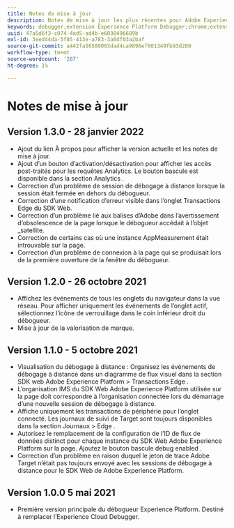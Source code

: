 ```yaml
---
title: Notes de mise à jour
description: Notes de mise à jour les plus récentes pour Adobe Experience Platform Debugger.
keywords: debugger;extension Experience Platform Debugger;chrome;extension;notes de mise à jour
uuid: 47a5d6f3-c074-4ad5-ad4b-e6030496689b
exl-id: 3eed44da-5f85-413e-a783-3a0df03a2baf
source-git-commit: a442fa56589003dad4ca9896ef601349fb93d280
workflow-type: tm+mt
source-wordcount: '287'
ht-degree: 1%

---
```


# Notes de mise à jour

## Version 1.3.0 - 28 janvier 2022

* Ajout du lien À propos pour afficher la version actuelle et les notes de mise à jour.
* Ajout d’un bouton d’activation/désactivation pour afficher les accès post-traités pour les requêtes Analytics. Le bouton bascule est disponible dans la section Analytics .
* Correction d’un problème de session de débogage à distance lorsque la session était fermée en dehors du débogueur.
* Correction d’une notification d’erreur visible dans l’onglet Transactions Edge du SDK Web.
* Correction d’un problème lié aux balises d’Adobe dans l’avertissement d’obsolescence de la page lorsque le débogueur accédait à l’objet _satellite.
* Correction de certains cas où une instance AppMeasurement était introuvable sur la page.
* Correction d’un problème de connexion à la page qui se produisait lors de la première ouverture de la fenêtre du débogueur.

## Version 1.2.0 - 26 octobre 2021

* Affichez les événements de tous les onglets du navigateur dans la vue réseau. Pour afficher uniquement les événements de l’onglet actif, sélectionnez l’icône de verrouillage dans le coin inférieur droit du débogueur.
* Mise à jour de la valorisation de marque.

## Version 1.1.0 - 5 octobre 2021

* Visualisation du débogage à distance : Organisez les événements de débogage à distance dans un diagramme de flux visuel dans la section SDK web Adobe Experience Platform > Transactions Edge .
* L’organisation IMS du SDK Web Adobe Experience Platform utilisée sur la page doit correspondre à l’organisation connectée lors du démarrage d’une nouvelle session de débogage à distance.
* Affiche uniquement les transactions de périphérie pour l’onglet connecté. Les journaux de suivi de Target sont toujours disponibles dans la section Journaux > Edge .
* Autorisez le remplacement de la configuration de l’ID de flux de données distinct pour chaque instance du SDK Web Adobe Experience Platform sur la page. Ajoutez le bouton bascule debug enabled .
* Correction d’un problème en raison duquel le jeton de trace Adobe Target n’était pas toujours envoyé avec les sessions de débogage à distance pour le SDK Web de Adobe Experience Platform.

## Version 1.0.0 5 mai 2021

* Première version principale du débogueur Experience Platform. Destiné à remplacer l’Experience Cloud Debugger.
